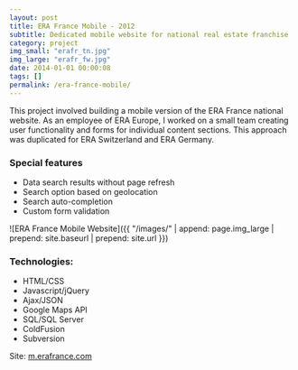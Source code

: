 ```yaml
---
layout: post
title: ERA France Mobile - 2012
subtitle: Dedicated mobile website for national real estate franchise
category: project
img_small: "erafr_tn.jpg"
img_large: "erafr_fw.jpg"
date: 2014-01-01 00:00:08
tags: []
permalink: /era-france-mobile/
---
```

This project involved building a mobile version of the ERA France national website. As an employee of ERA Europe, I worked on a small team creating user functionality and forms for individual content sections. This approach was duplicated for ERA Switzerland and ERA Germany.

### Special features
* Data search results without page refresh
* Search option based on geolocation
* Search auto-completion
* Custom form validation

![ERA France Mobile Website]({{ "/images/" | append: page.img_large | prepend: site.baseurl | prepend: site.url  }})

### Technologies:
* HTML/CSS
* Javascript/jQuery
* Ajax/JSON
* Google Maps API
* SQL/SQL Server  
* ColdFusion
* Subversion

Site: [m.erafrance.com](http://m.erafrance.com)
